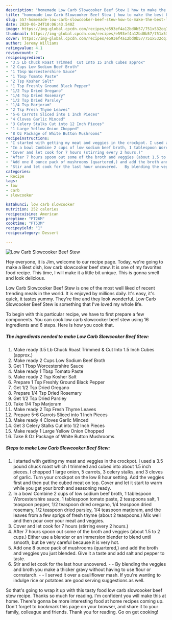 ```yaml
---
description: "homemade Low Carb Slowcooker Beef Stew | how to make the best Low Carb Slowcooker Beef Stew"
title: "homemade Low Carb Slowcooker Beef Stew | how to make the best Low Carb Slowcooker Beef Stew"
slug: 557-homemade-low-carb-slowcooker-beef-stew-how-to-make-the-best-low-carb-slowcooker-beef-stew
date: 2020-06-24T10:06:43.540Z
image: https://img-global.cpcdn.com/recipes/e593ef4a12bd0b57/751x532cq70/low-carb-slowcooker-beef-stew-recipe-main-photo.jpg
thumbnail: https://img-global.cpcdn.com/recipes/e593ef4a12bd0b57/751x532cq70/low-carb-slowcooker-beef-stew-recipe-main-photo.jpg
cover: https://img-global.cpcdn.com/recipes/e593ef4a12bd0b57/751x532cq70/low-carb-slowcooker-beef-stew-recipe-main-photo.jpg
author: Jeremy Williams
ratingvalue: 4.1
reviewcount: 7
recipeingredient:
- "3.5 Lb Chuck Roast Trimmed  Cut Into 15 Inch Cubes approx"
- "2 Cups Low Sodium Beef Broth"
- "1 Tbsp Worcestershire Sauce"
- "1 Tbsp Tomato Paste"
- "2 Tsp Kosher Salt"
- "1 Tsp Freshly Ground Black Pepper"
- "1/2 Tsp Dried Oregano"
- "1/4 Tsp Dried Rosemary"
- "1/2 Tsp Dried Parsley"
- "1/4 Tsp Marjoram"
- "2 Tsp Fresh Thyme Leaves"
- "5-6 Carrots Sliced into 1 Inch Pieces"
- "4 Cloves Garlic Minced"
- "3 Celery Stalks Cut into 12 Inch Pieces"
- "1 Large Yellow Onion Chopped"
- "8 Oz Package of White Button Mushrooms"
recipeinstructions:
- "I started with getting my meat and veggies in the crockpot. I used a 3.5 pound chuck roast which I trimmed and cubed into about 1.5 inch pieces. I chopped 1 large onion, 5 carrots, 3 celery stalks, and 3 cloves of garlic. Turn your crockpot on the low 8 hour setting. Add the veggies first and then put the cubed meat on top. Cover and let it start to warm while you get your broth and seasoning ready."
- "In a bowl Combine 2 cups of low sodium beef broth, 1 tablespoon Worcestershire sauce, 1 tablespoon tomato paste, 2 teaspoons salt, 1 teaspoon pepper, 1/2 teaspoon dried oregano, 1/4 teaspoon dried rosemary, 1/2 teaspoon dried parsley, 1/4 teaspoon marjoram, and the leaves from a few sprigs of fresh thyme (about 2 teaspoons.) Mix well and then pour over your meat and veggies."
- "Cover and let cook for 7 hours (stirring every 2 hours.)"
- "After 7 hours spoon out some of the broth and veggies (about 1.5 to 2 cups.) Either use a blender or an immersion blender to blend until smooth, but be very careful because it is very hot."
- "Add one 8 ounce pack of mushrooms (quartered,) and add the broth and veggies you just blended. Give it a taste and add salt and pepper to taste."
- "Stir and let cook for the last hour uncovered.   By blending the veggies and broth you make a thicker gravy without having to use flour or cornstarch.   I served it over a cauliflower mash. If you&#39;re wanting to indulge rice or potatoes are good serving suggestions as well."
categories:
- Recipe
tags:
- low
- carb
- slowcooker

katakunci: low carb slowcooker 
nutrition: 252 calories
recipecuisine: American
preptime: "PT26M"
cooktime: "PT53M"
recipeyield: "1"
recipecategory: Dessert

---
```



![Low Carb Slowcooker Beef Stew](https://img-global.cpcdn.com/recipes/e593ef4a12bd0b57/751x532cq70/low-carb-slowcooker-beef-stew-recipe-main-photo.jpg)

Hey everyone, it is Jim, welcome to our recipe page. Today, we're going to make a Best dish, low carb slowcooker beef stew. It is one of my favorites food recipe. This time, I will make it a little bit unique. This is gonna smell and look delicious.

Low Carb Slowcooker Beef Stew is one of the most well liked of recent trending meals in the world. It is enjoyed by millions daily. It's easy, it's quick, it tastes yummy. They're fine and they look wonderful. Low Carb Slowcooker Beef Stew is something that I've loved my whole life.




To begin with this particular recipe, we have to first prepare a few components. You can cook low carb slowcooker beef stew using 16 ingredients and 6 steps. Here is how you cook that.

<!--inarticleads1-->

##### The ingredients needed to make Low Carb Slowcooker Beef Stew:

1. Make ready 3.5 Lb Chuck Roast Trimmed &amp; Cut Into 1.5 Inch Cubes (approx.)
1. Make ready 2 Cups Low Sodium Beef Broth
1. Get 1 Tbsp Worcestershire Sauce
1. Make ready 1 Tbsp Tomato Paste
1. Make ready 2 Tsp Kosher Salt
1. Prepare 1 Tsp Freshly Ground Black Pepper
1. Get 1/2 Tsp Dried Oregano
1. Prepare 1/4 Tsp Dried Rosemary
1. Get 1/2 Tsp Dried Parsley
1. Take 1/4 Tsp Marjoram
1. Make ready 2 Tsp Fresh Thyme Leaves
1. Prepare 5-6 Carrots Sliced into 1 Inch Pieces
1. Make ready 4 Cloves Garlic Minced
1. Get 3 Celery Stalks Cut into 1/2 Inch Pieces
1. Make ready 1 Large Yellow Onion Chopped
1. Take 8 Oz Package of White Button Mushrooms




<!--inarticleads2-->

##### Steps to make Low Carb Slowcooker Beef Stew:

1. I started with getting my meat and veggies in the crockpot. I used a 3.5 pound chuck roast which I trimmed and cubed into about 1.5 inch pieces. I chopped 1 large onion, 5 carrots, 3 celery stalks, and 3 cloves of garlic. Turn your crockpot on the low 8 hour setting. Add the veggies first and then put the cubed meat on top. Cover and let it start to warm while you get your broth and seasoning ready.
1. In a bowl Combine 2 cups of low sodium beef broth, 1 tablespoon Worcestershire sauce, 1 tablespoon tomato paste, 2 teaspoons salt, 1 teaspoon pepper, 1/2 teaspoon dried oregano, 1/4 teaspoon dried rosemary, 1/2 teaspoon dried parsley, 1/4 teaspoon marjoram, and the leaves from a few sprigs of fresh thyme (about 2 teaspoons.) Mix well and then pour over your meat and veggies.
1. Cover and let cook for 7 hours (stirring every 2 hours.)
1. After 7 hours spoon out some of the broth and veggies (about 1.5 to 2 cups.) Either use a blender or an immersion blender to blend until smooth, but be very careful because it is very hot.
1. Add one 8 ounce pack of mushrooms (quartered,) and add the broth and veggies you just blended. Give it a taste and add salt and pepper to taste.
1. Stir and let cook for the last hour uncovered.  -  - By blending the veggies and broth you make a thicker gravy without having to use flour or cornstarch.  -  - I served it over a cauliflower mash. If you&#39;re wanting to indulge rice or potatoes are good serving suggestions as well.




So that's going to wrap it up with this tasty food low carb slowcooker beef stew recipe. Thanks so much for reading. I'm confident you will make this at home. There's gonna be more interesting food at home recipes coming up. Don't forget to bookmark this page on your browser, and share it to your family, colleague and friends. Thank you for reading. Go on get cooking!
